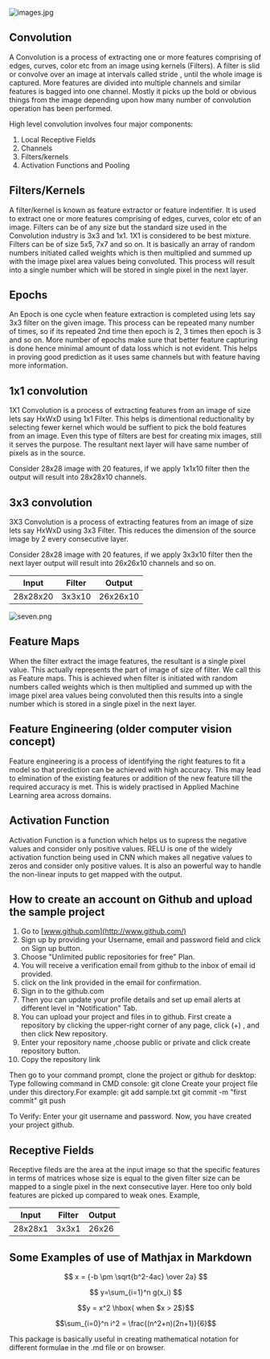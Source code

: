 
![images.jpg](https://github.com/anupam3693/eip2/blob/master/images.jpg?raw=true)

## Convolution

A Convolution is a process of extracting one or more features comprising of edges, curves, color etc from an image using kernels (Filters). A filter is slid or convolve over an image at intervals called stride , until the whole image is captured. More features are divided into multiple channels and similar features is bagged into one channel. Mostly it picks up the bold or obvious things from the image depending upon how many number of convolution operation has been performed. 

High level convolution involves four major components:

1. Local Receptive Fields
2. Channels
3. Filters/kernels
4. Activation Functions and Pooling

## Filters/Kernels

A filter/kernel is known as feature extractor or feature indentifier. It is used to extract one or more features comprising of edges, curves, color etc of an image. Filters can be of any size but the standard size used in the Convolution industry is 3x3 and 1x1. 1X1 is considered to be best mixture. Filters can be of size 5x5, 7x7 and so on. It is basically an array of random numbers initiated called weights which is then multiplied and summed up with the image pixel area values being convoluted. This process will result into a single number which will be stored in single pixel in the next layer. 

## Epochs

An Epoch is one cycle when feature extraction is completed using lets say 3x3 filter on the given image. This process can be repeated many number of times, so if its repeated 2nd time then epoch is 2, 3 times then epoch is 3 and so on.  More number of epochs make sure that better feature capturing is done hence minimal amount of data loss which is not evident. This helps in proving good prediction as it uses same channels but with feature having more information.

## 1x1 convolution

1X1 Convolution is a process of extracting features from an image of size lets say HxWxD using 1x1 Filter. This helps is dimentional reductionality by selecting fewer kernel which would be suffient to pick the bold features from an image. Even this type of filters are best for creating mix images, still it serves the purpose. The resultant next layer will have same number of pixels as in the source. 

Consider 28x28 image with 20 features, if we apply 1x1x10 filter then the output will result into 28x28x10 channels. 

## 3x3 convolution

3X3 Convolution is a process of extracting features from an image of size lets say HxWxD using 3x3 Filter. This reduces the dimension of the source image by 2 every consecutive layer.

Consider 28x28 image with 20 features, if we apply 3x3x10 filter then the next layer output will result into 26x26x10 channels and so on. 

| Input    | Filter | Output   |
| -------- | ------ | -------- |
| 28x28x20 | 3x3x10 | 26x26x10 |

![seven.png](https://github.com/anupam3693/eip2/blob/master/seven.png?raw=true)


## Feature Maps

When the filter extract the image features, the resultant is a single pixel value. This actually represents the part of image of size of filter.  We call this as Feature maps. This is achieved when filter is initiated with random numbers called weights which is then multiplied and summed up with the image pixel area values being convoluted then this results into a single number which is stored in a single pixel in the next layer. 

## Feature Engineering (older computer vision concept)

Feature engineering is a process of identifying the right features to fit a model so that prediction can be achieved with high accuracy. This may lead to elmination of the existing features or addition of the  new feature till the required accuracy is met. This is widely practised in Applied Machine Learning area across domains.

## Activation Function

Activation Function is a function which helps us to supress the negative values and consider only positive values. RELU is one of the widely activation function being used in CNN which makes all negative values to zeros and consider only positive values. It is also an powerful way to handle the non-linear inputs to get mapped with the output. 

## How to create an account on Github and upload the sample project

1. Go to [www.github.com](http://www.github.com/)
2. Sign up by providing your Username, email and password field and click on Sign up button.
3. Choose "Unlimited public repositories for free" Plan.
4. You will receive a verification email from github to the inbox of email id provided.
5. click on the link provided in the email for confirmation.
6. Sign in to the github.com
7. Then you can update your profile details and set up email alerts at different level in "Notification" Tab.
8. You can upload your project and files in to github. First create a repository by clicking the upper-right corner of any page, click (+) , and then click New repository.
9. Enter your repository name ,choose public or private and click create repository button.
10. Copy the repository link

Then go to your command prompt, clone the project or github for desktop: Type following command in CMD console: git clone Create your project file under this directory.For example: git add sample.txt git commit -m "first commit" git push

To Verify:
Enter your git username and password. Now, you have created your project github.

## Receptive Fields

Receptive fileds are the area at the input image so that the specific features in terms of matrices whose size is equal to the given filter size can be  mapped to a single pixel in the next consecutive layer. Here too only bold features are picked up compared to weak ones. Example,

| Input   | Filter | Output |
| ------- | ------ | ------ |
| 28x28x1 | 3x3x1  | 26x26  |

## Some Examples of use of Mathjax in Markdown


$$ x = {-b \pm \sqrt{b^2-4ac} \over 2a} $$

$$ y=\sum_{i=1}^n g(x_i) $$

$$y = x^2 \hbox{ when $x > 2$}$$

$$\sum_{i=0}^n i^2 = \frac{(n^2+n)(2n+1)}{6}$$

This package is basically useful in creating mathematical notation for different formulae in the .md file or on browser. 

